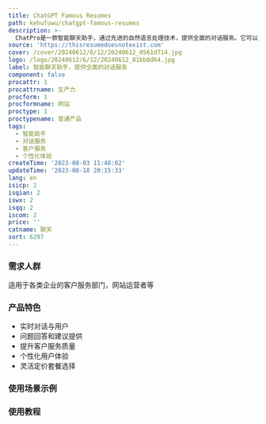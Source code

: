 ```yaml
---
title: ChatGPT Famous Resumes
path: kehufuwu/chatgpt-famous-resumes
description: >-
  ChatPro是一款智能聊天助手，通过先进的自然语言处理技术，提供全面的对话服务。它可以与用户进行实时对话，回答问题、提供建议和支持。ChatPro帮助提升客户服务质量，提供个性化的用户体验，并节省时间和资源。ChatPro的定价灵活，根据企业需求提供不同的套餐选择。
source: 'https://thisresumedoesnotexist.com'
cover: /cover/20240612/6/12/20240612_0561d714.jpg
logo: /logo/20240612/6/12/20240612_81bb8d64.jpg
label: 智能聊天助手，提供全面的对话服务
component: false
procattr: 1
procattrname: 生产力
procform: 1
procformname: 网站
proctype: 1
proctypename: 普通产品
tags:
  - 智能助手
  - 对话服务
  - 客户服务
  - 个性化体验
createTime: '2023-08-03 11:48:02'
updateTime: '2023-08-18 20:15:33'
lang: en
isicp: 2
isqian: 2
iswx: 2
isqq: 2
iscom: 2
price: ''
catname: 聊天
sort: 6297
---
```




### 需求人群
适用于各类企业的客户服务部门，网站运营者等

### 产品特色
- 实时对话与用户
- 问题回答和建议提供
- 提升客户服务质量
- 个性化用户体验
- 灵活定价套餐选择

### 使用场景示例


### 使用教程


  
